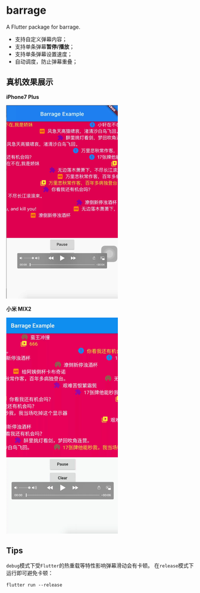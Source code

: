 # barrage

A Flutter package for barrage.
* 支持自定义弹幕内容；
* 支持单条弹幕**暂停/播放**；
* 支持单条弹幕设置速度；
* 自动调度，防止弹幕重叠；

## 真机效果展示

**iPhone7 Plus**

[<img src="https://github.com/Cat-9527/barrage/blob/master/screenshot/Screenshot_iPhone7-plus.jpg" width = "300"/>](https://youtu.be/2q-J85qCoNQ)

**小米 MIX2**

[<img src="https://github.com/Cat-9527/barrage/blob/master/screenshot/Screenshot_Mi-Mix2.jpg" width = "300"/>](https://youtu.be/DpnV6AW_Dt4)

## Tips

`debug`模式下受`Flutter`的热重载等特性影响弹幕滑动会有卡顿。
在`release`模式下运行即可避免卡顿：
```
flutter run --release
```
